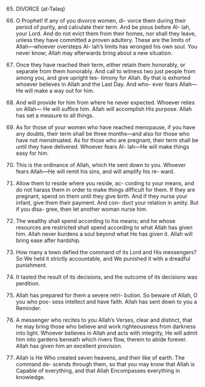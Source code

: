 65. DIVORCE (at-Talaq)

1. O Prophet! If any of you divorce women, di-
vorce them during their period of purity, and
calculate their term. And be pious before Al-
lah, your Lord. And do not evict them from
their homes, nor shall they leave, unless they
have committed a proven adultery. These are
the limits of Allah—whoever oversteps Al-
lah’s limits has wronged his own soul. You
never know; Allah may afterwards bring
about a new situation.
2. Once they have reached their term, either
retain them honorably, or separate from
them honorably. And call to witness two just
people from among you, and give upright tes-
timony for Allah. By that is exhorted whoever
believes in Allah and the Last Day. And who-
ever fears Allah—He will make a way out for
him.
3. And will provide for him from where he
never expected. Whoever relies on Allah—
He will suffice him. Allah will accomplish His
purpose. Allah has set a measure to all things.
4. As for those of your women who have
reached menopause, if you have any doubts,
their term shall be three months—and also
for those who have not menstruated. As for
those who are pregnant, their term shall be
until they have delivered. Whoever fears Al-
lah—He will make things easy for him.
5. This is the ordinance of Allah, which He
sent down to you. Whoever fears Allah—He
will remit his sins, and will amplify his re-
ward.
6. Allow them to reside where you reside, ac-
cording to your means, and do not harass
them in order to make things difficult for
them. If they are pregnant, spend on them
until they give birth. And if they nurse your
infant, give them their payment. And con-
duct your relation in amity. But if you disa-
gree, then let another woman nurse him.
7. The wealthy shall spend according to his
means; and he whose resources are restricted
shall spend according to what Allah has given
him. Allah never burdens a soul beyond what
He has given it. Allah will bring ease after
hardship.
8. How many a town defied the command of
its Lord and His messengers? So We held it
strictly accountable, and We punished it with
a dreadful punishment.
9. It tasted the result of its decisions, and the
outcome of its decisions was perdition.
10. Allah has prepared for them a severe retri-
bution. So beware of Allah, O you who pos-
sess intellect and have faith. Allah has sent
down to you a Reminder.
11. A messenger who recites to you Allah’s
Verses, clear and distinct, that he may bring
those who believe and work righteousness
from darkness into light. Whoever believes in
Allah and acts with integrity, He will admit
him into gardens beneath which rivers flow,
therein to abide forever. Allah has given him
an excellent provision.
12. Allah is He Who created seven heavens,
and their like of earth. The command de-
scends through them, so that you may know
that Allah is Capable of everything, and that
Allah Encompasses everything in knowledge.
